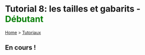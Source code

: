 # Tutorial 8: les tailles et gabarits - **<span style='color:green'>Débutant</span>**

[Home](../../sitemap.md) > [Tutoriaux](../index.md)

## En cours !